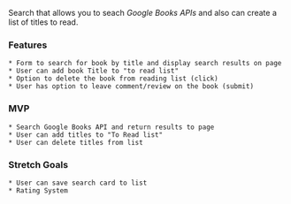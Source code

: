 Search that allows you to seach *Google Books APIs* and also can create a list of titles to read. 

### Features
    * Form to search for book by title and display search results on page
    * User can add book Title to "to read list"
    * Option to delete the book from reading list (click)
    * User has option to leave comment/review on the book (submit)

### MVP
    * Search Google Books API and return results to page
    * User can add titles to "To Read list"
    * User can delete titles from list

    
### Stretch Goals
    * User can save search card to list
    * Rating System
    